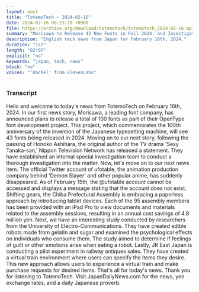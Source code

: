 ```yaml
---
layout: post
title: "TotemoTech - 2024-02-16"
date: 2024-02-16 08:13:28 +0900
file: https://archive.org/download/totemotech/totemotech_2024-02-16.mp3
summary: "Morisawa to Release 43 New Fonts in Fall 2024, and Investigation Launched into 'Sexy Tanaka-san', & more…"
description: "English tech news from Japan for February 16th, 2024."
duration: "127"
length: "02:07"
explicit: "no"
keywords: "japan, tech, news"
block: "no"
voices: "'Rachel' from ElevenLabs"
---
```


### Transcript

Hello and welcome to today's news from TotemoTech on February 16th, 2024. In our first news story, Morisawa, a leading font company, has announced plans to release a total of 100 fonts as part of their OpenType font development project. This project, which commemorates the 100th anniversary of the invention of the Japanese typesetting machine, will see 43 fonts being released in 2024. Moving on to our next story, following the passing of Honoko Ashihara, the original author of the TV drama 'Sexy Tanaka-san,' Nippon Television Network has released a statement. They have established an internal special investigation team to conduct a thorough investigation into the matter. Now, let's move on to our next news item. The official Twitter account of ufotable, the animation production company behind 'Demon Slayer' and other popular anime, has suddenly disappeared. As of February 15th, the @ufotable account cannot be accessed and displays a message stating that the account does not exist. Shifting gears, the Chiba Prefectural Assembly is embracing a paperless approach by introducing tablet devices. Each of the 95 assembly members has been provided with an iPad Pro to view documents and materials related to the assembly sessions, resulting in an annual cost savings of 4.8 million yen. Next, we have an interesting study conducted by researchers from the University of Electro-Communications. They have created edible robots made from gelatin and sugar and examined the psychological effects on individuals who consume them. The study aimed to determine if feelings of guilt or other emotions arise when eating a robot. Lastly, JR East Japan is conducting a pilot experiment in railway antiques sales. They have created a virtual train environment where users can specify the items they desire. This new approach allows users to experience a virtual train and make purchase requests for desired items. That's all for today's news. Thank you for listening to TotemoTech.   Visit JapanDailyNews.com for the news, yen exchange rates, and a daily Japanese proverb.
